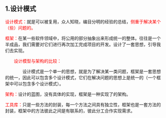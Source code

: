 ## 1.设计模式

<font color=red>设计模式：</font>就是可以被复用，众人知晓，编目分明的经验的总结，<font color=red>侧重于解决某个（些）问题的。</font><br>

<font color=red>框架：</font>在某一些软件领域中，将公用的部分抽象出来形成统一的整体。往往是一个半成品，我们需要对它们进行再次加工完成项目的开发。设计了一套思想，引导我们去实现。<br>

&emsp;&emsp;<font color=red>设计模型与架构的比较：</font><br>

&emsp;&emsp;&emsp;&emsp;设计模式是一个单一的思想，就是为了解决某一类问题，框架是一套思想的统一，因此可以包含多个设计模式，它们在解决问题的思想上是统一的（一个框架中可以包含多个设计模式）。<br>

<font color=red>架构：</font>设计的蓝图，没有具体的实现，框架是一种实现了的架构。<br>

<font color=red>工具库：</font>只是一些方法的封装，每一个方法之间具有独立性，框架也是一套方法的封装，框架中的方法彼此之间是有联系的，彼此分工合作实现需求。<br>

